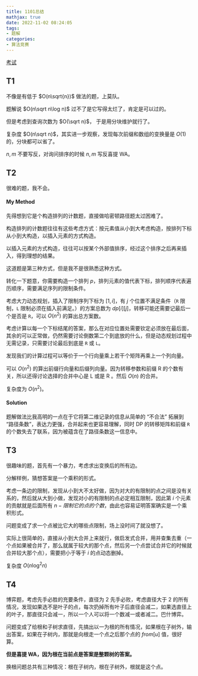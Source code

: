 ```yaml
---
title: 1101总结
mathjax: true
date: 2022-11-02 08:24:05
tags:
- 题解
categories:
- 算法竞赛
---
```


[考试](https://local.cwoi.com.cn:8443/contest/C0148)

## T1

不像是有低于 $O(n\sqrt{n})$ 做法的题，上莫队。

题解说 $O(n\sqrt n\log n)$ 过不了是它写得太烂了，肯定是可以过的。

但是考虑到查询次数为 $O(\sqrt n)$， 于是用分块维护就行了。

复杂度 $O(n\sqrt n)$，其实进一步观察，发现每次前缀和数组的变换量是 $O(1)$ 的，分块都可以省了。

$n,m$ 不要写反，对询问排序的时候 $n,m$ 写反喜提 WA。

## T2

很难的题，我不会。

#### My Method

先得想到它是个构造排列的计数题，直接做哈密顿路径题太过困难了。

构造排列的计数题往往有这些考虑方式：按元素值从小到大考虑构造，按排列下标从小到大构造，以插入元素的方式构造。

以插入元素的方式构造，往往可以按某个外部值排序，经过这个排序之后再来插入，得到理想的结果。

这道题是第三种方式，但是我不是很熟悉这种方式。

转化一下题意，你需要构造一个排列 $p$，排列元素的值代表下标，排列顺序代表遍历顺序，需要满足序列的限制条件。

考虑大力动态规划，插入了限制序列下标为 $[1,i]$，有 $j$ 个位置不满足条件（`R` 限制，`L` 限制必须在插入前满足。）的方案总数为 $dp[i][j]$，转移可能还需要记最后一个是否是 `R`，可以 $O(n^2)$ 的算出总方案数。

考虑计算以每一个下标结尾的答案，那么在对应位置处需要钦定必须放在最后面，其余的可以正常做，仍然需要讨论倒数第二个到底放的什么，但是动态规划过程中无需记录，只需要讨论最后到底是 `R` 或 `L`。

发现我们的计算过程可以等价于一个行向量乘上若干个矩阵再乘上一个列向量。

可以 $O(n^2)$ 的算出前缀行向量和后缀列向量。因为转移参数和前缀 R 的个数有关，所以还得讨论选择的合并中心是 L 或是 R 。然后 $O(n)$ 的合并。

复杂度为 $O(n^2)$。

#### Solution

题解做法比我高明的一点在于它将第二维记录的信息从简单的 “不合法” 拓展到 “路径条数”，表达力更强，合并起来也更容易理解，同时 DP 的转移矩阵和前缀 `R` 的个数失去了联系，因为被蕴含在了路径条数这一信息中。



## T3

很趣味的题，首先有一个暴力，考虑求出变换后的所有边。

分解样例，猜想答案是一个乘积的形式。

考虑一条边的限制，发现从小到大不太好做，因为对大的有限制的点之间是没有关系的，然后就从大到小做，发现对小的有限制的点必定相互限制，因此第 $i$ 个元素的贡献就是后面所有 $n-限制它的点的个数$，由此也容易证明答案确实是一个乘积形式。

问题变成了求一个点被比它大的哪些点限制，场上没时间了就没想了。

实际上很简单的，直接从小到大合并上来就行，做启发式合并，用并查集去重（一个点如果被合并了，那么就属于较大的那个点，然后另一个点尝试合并它的时候就合并较大那个点），需要把小于等于 $i$ 的点动态删掉。

复杂度 $O(n\log^2 n)$



## T4

博弈题，考虑先手必胜的充要条件，直径为 $2$ 先手必败，考虑直径大于 $2$ 的所有情况，发现如果选不是叶子的点，每次扔掉所有叶子后直径会减二，如果选直径上的叶子，那直径只会减一，所以一个人可以将一个数减一或者减二。巴什博弈。

问题变成了给根和子树求直径，先搞出以一为根的所有情况，如果根在子树外，输出答案，如果在子树内，那就是向根走一个点之后那个点的 $from[u]$ 值，很好算。

**但是喜提 WA，因为根在当前点是答案是整颗树的答案。**

换根问题总共有三种情况：根在子树内，根在子树外，根就是这个点。



